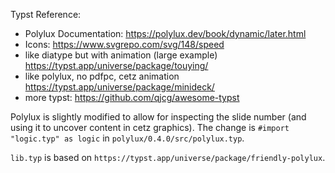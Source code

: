 Typst Reference:
- Polylux Documentation: https://polylux.dev/book/dynamic/later.html
- Icons: https://www.svgrepo.com/svg/148/speed
- like diatype but with animation (large example)
    https://typst.app/universe/package/touying/
- like polylux, no pdfpc, cetz animation
    https://typst.app/universe/package/minideck/
- more typst: https://github.com/qjcg/awesome-typst


Polylux is slightly modified to allow for inspecting the slide number (and using it to uncover content in cetz graphics).
The change is `#import "logic.typ" as logic` in `polylux/0.4.0/src/polylux.typ`.

`lib.typ` is based on `https://typst.app/universe/package/friendly-polylux`.